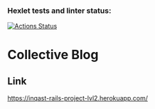 ### Hexlet tests and linter status:
[![Actions Status](https://github.com/1NQ457/rails-project-lvl2/workflows/hexlet-check/badge.svg)](https://github.com/1NQ457/rails-project-lvl2/actions)

# Collective Blog

## Link
https://inqast-rails-project-lvl2.herokuapp.com/